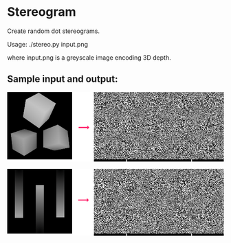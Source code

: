 # Stereogram

Create random dot stereograms.

Usage:
    ./stereo.py input.png

where input.png is a greyscale image encoding 3D depth.


## Sample input and output:

![Example image](images/sample1.png)

![Example image](images/sample2.png)
